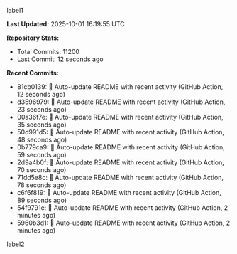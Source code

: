 
label1 
<!-- ACTIVITY_START -->
**Last Updated:** 2025-10-01 16:19:55 UTC

**Repository Stats:**
- Total Commits: 11200
- Last Commit: 12 seconds ago

**Recent Commits:**
- 81cb0139: 🤖 Auto-update README with recent activity (GitHub Action, 12 seconds ago)
- d3596979: 🤖 Auto-update README with recent activity (GitHub Action, 23 seconds ago)
- 00a36f7e: 🤖 Auto-update README with recent activity (GitHub Action, 35 seconds ago)
- 50d991d5: 🤖 Auto-update README with recent activity (GitHub Action, 48 seconds ago)
- 0b779ca9: 🤖 Auto-update README with recent activity (GitHub Action, 59 seconds ago)
- 2d9a4b0f: 🤖 Auto-update README with recent activity (GitHub Action, 70 seconds ago)
- 71dd5e8c: 🤖 Auto-update README with recent activity (GitHub Action, 78 seconds ago)
- c6f6f819: 🤖 Auto-update README with recent activity (GitHub Action, 89 seconds ago)
- 54f9791e: 🤖 Auto-update README with recent activity (GitHub Action, 2 minutes ago)
- 5960b3d1: 🤖 Auto-update README with recent activity (GitHub Action, 2 minutes ago)
<!-- ACTIVITY_END -->

label2
